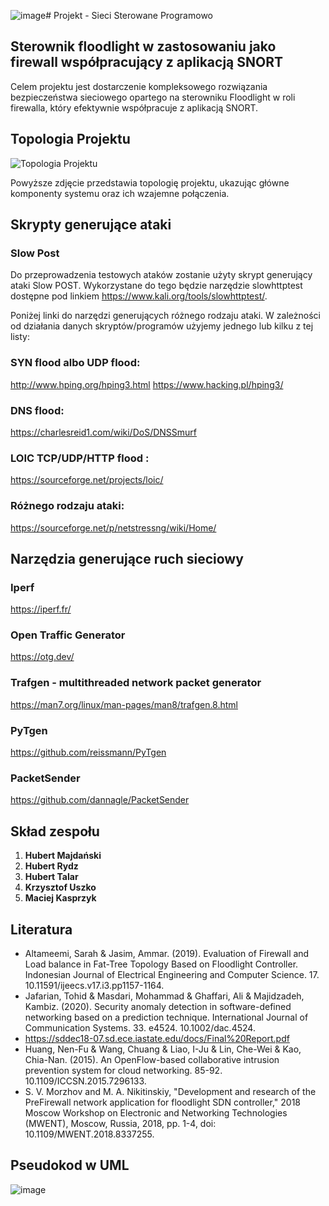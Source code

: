 ![image](https://github.com/krzyusz/SSP_Floodlight_SNORT/assets/59488205/d0cef9eb-8011-408e-b1b2-744f26d7cabf)# Projekt - Sieci Sterowane Programowo

## Sterownik floodlight w zastosowaniu jako firewall współpracujący z aplikacją SNORT 

Celem projektu jest dostarczenie kompleksowego rozwiązania bezpieczeństwa sieciowego opartego na sterowniku Floodlight w roli firewalla, który efektywnie współpracuje z aplikacją SNORT. 

## Topologia Projektu

![Topologia Projektu](topologia_floodlight_snort.png)

Powyższe zdjęcie przedstawia topologię projektu, ukazując główne komponenty systemu oraz ich wzajemne połączenia.

## Skrypty generujące ataki

### Slow Post
Do przeprowadzenia testowych ataków zostanie użyty skrypt generujący ataki Slow POST. Wykorzystane do tego będzie narzędzie slowhttptest dostępne pod linkiem https://www.kali.org/tools/slowhttptest/.

Poniżej linki do narzędzi generujących różnego rodzaju ataki. W zależności od działania danych skryptów/programów użyjemy jednego lub kilku z tej listy:
### SYN flood albo UDP flood:
http://www.hping.org/hping3.html 
https://www.hacking.pl/hping3/

### DNS flood:
https://charlesreid1.com/wiki/DoS/DNSSmurf
### LOIC TCP/UDP/HTTP flood : 
https://sourceforge.net/projects/loic/ 
### Różnego rodzaju ataki: 
https://sourceforge.net/p/netstressng/wiki/Home/

## Narzędzia generujące ruch sieciowy

### Iperf
https://iperf.fr/

### Open Traffic Generator
https://otg.dev/

### Trafgen - multithreaded network packet generator
https://man7.org/linux/man-pages/man8/trafgen.8.html

### PyTgen
https://github.com/reissmann/PyTgen

### PacketSender
https://github.com/dannagle/PacketSender

## Skład zespołu

1. **Hubert Majdański**
2. **Hubert Rydz**
3. **Hubert Talar**
4. **Krzysztof Uszko**
5. **Maciej Kasprzyk**

## Literatura

- Altameemi, Sarah & Jasim, Ammar. (2019). Evaluation of Firewall and Load balance in Fat-Tree Topology Based on Floodlight Controller. Indonesian Journal of Electrical Engineering and Computer Science. 17. 10.11591/ijeecs.v17.i3.pp1157-1164. 
- Jafarian, Tohid & Masdari, Mohammad & Ghaffari, Ali & Majidzadeh, Kambiz. (2020). Security anomaly detection in software-defined networking based on a prediction technique. International Journal of Communication Systems. 33. e4524. 10.1002/dac.4524.
- https://sddec18-07.sd.ece.iastate.edu/docs/Final%20Report.pdf  
- Huang, Nen-Fu & Wang, Chuang & Liao, I-Ju & Lin, Che-Wei & Kao, Chia-Nan. (2015). An OpenFlow-based collaborative intrusion prevention system for cloud networking. 85-92. 10.1109/ICCSN.2015.7296133. 
- S. V. Morzhov and M. A. Nikitinskiy, "Development and research of the PreFirewall network application for floodlight SDN controller," 2018 Moscow Workshop on Electronic and Networking Technologies (MWENT), Moscow, Russia, 2018, pp. 1-4, doi: 10.1109/MWENT.2018.8337255.

## Pseudokod w UML
![image](https://github.com/krzyusz/SSP_Floodlight_SNORT/assets/59488205/86515be0-f72e-46cb-bc5c-c59714764acb)

